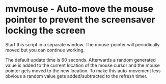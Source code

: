 # mvmouse - Auto-move the mouse pointer to prevent the screensaver locking the screen

Start this script in a separate window. The mouse-pointer will periodically moved but you can continue working.

The default update time is 60 seconds. Afterwards a random generated value is added to the current location of the mouse cursor and the mouse pointer gets moved to the new location.
To make this auto-movement less obvious a random value gets added/subtracted to the refresh timer.
